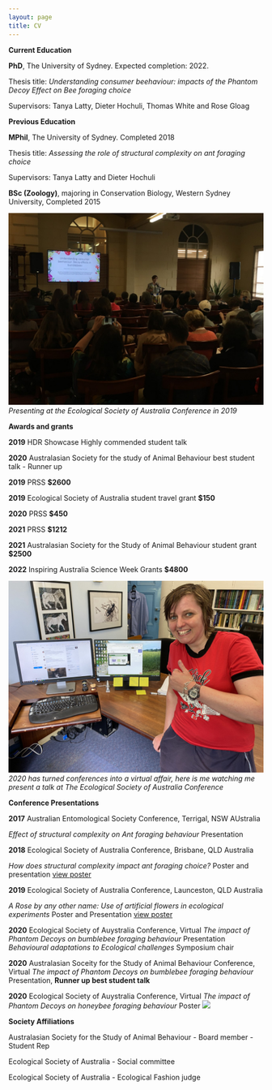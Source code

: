 ```yaml
---
layout: page
title: CV
---
```

**Current Education**

**PhD**, The University of Sydney. Expected completion: 2022.


Thesis title: _Understanding consumer beehaviour: impacts of the Phantom Decoy Effect on Bee foraging choice_


Supervisors: Tanya Latty, Dieter Hochuli, Thomas White and Rose Gloag



**Previous Education**


**MPhil**, The University of Sydney. Completed 2018


Thesis title: _Assessing the role of structural complexity on ant foraging choice_


Supervisors: Tanya Latty and Dieter Hochuli



**BSc (Zoology)**, majoring in Conservation Biology, Western Sydney University, Completed 2015



![](/assets/img/ESA2019.jpg)
_Presenting at the Ecological Society of Australia Conference in 2019_

**Awards and grants**

__2019__ HDR Showcase Highly commended student talk

__2020__ Australasian Society for the study of Animal Behaviour best student talk - Runner up

__2019__ PRSS **$2600**

__2019__ Ecological Society of Australia student travel grant **$150**

__2020__ PRSS **$450**

__2021__ PRSS **$1212**

__2021__ Australasian Society for the Study of Animal Behaviour student grant **$2500**

__2022__ Inspiring Australia Science Week Grants **$4800**


![](/assets/img/ESA2020.jpg)
_2020 has turned conferences into a virtual affair, here is me watching me present a talk at The Ecological Society of Australia Conference_


**Conference Presentations**


__2017__ Australian Entomological Society Conference, Terrigal, NSW AUstralia

_Effect of structural complexity on Ant foraging behaviour_ Presentation


__2018__ Ecological Society of Australia Conference, Brisbane, QLD Australia

_How does structural complexity impact ant foraging choice?_ Poster and presentation
[view poster]({{caitlynforster.githiub.io}}/assets/doc/esa2018.pdf)


__2019__ Ecological Society of Australia Conference, Launceston, QLD Australia

_A Rose by any other name: Use of artificial flowers in ecological experiments_ Poster and Presentation
[view poster]({{caitlynforster.githiub.io}}/assets/doc/ESA2019.png)


__2020__ Ecological Society of Auystralia Conference, Virtual
_The impact of Phantom Decoys on bumblebee foraging behaviour_ Presentation
_Behavioural adaptations to Ecological challenges_ Symposium chair

__2020__ Australasian Soceity for the Study of Animal Behaviour Conference, Virtual
_The impact of Phantom Decoys on bumblebee foraging behaviour_ Presentation, **Runner up best student talk**

__2020__ Ecological Society of Auystralia Conference, Virtual 
_The impact of Phantom Decoys on honeybee foraging behaviour_ Poster
![](/assets/img/esa2021poster.png)

**Society Affiliations**


Australasian Society for the Study of Animal Behaviour - Board member - Student Rep


Ecological Society of Australia - Social committee


Ecological Society of Australia - Ecological Fashion judge
